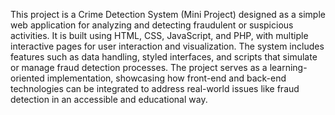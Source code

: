 This project is a Crime Detection System (Mini Project) designed as a simple web application for analyzing and detecting fraudulent or suspicious activities. 
It is built using HTML, CSS, JavaScript, and PHP, with multiple interactive pages for user interaction and visualization. 
The system includes features such as data handling, styled interfaces, and scripts that simulate or manage fraud detection processes. 
The project serves as a learning-oriented implementation, showcasing how front-end and back-end technologies can be integrated to address real-world issues like fraud detection in an accessible and educational way.
